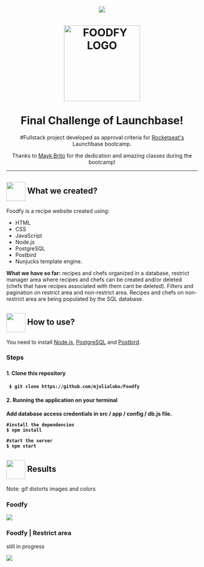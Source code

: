 
<h1 align="center">
<img src="https://github.com/mjulialobo/Foodfy/blob/master/public/assets/logo.png"/>
  <br>
  <br>
  <img src="https://github.com/luskafaria/foodfy/blob/master/public/assets/chef.png" alt="FOODFY LOGO" width="200">

<br>  
<br>
Final Challenge of Launchbase!
</h1>

<p align="center">#Fullstack project developed as approval criteria for <a href="https://rocketseat.com.br/">Rocketseat's </a> Launchbase bootcamp. </p>
<p align="center">Thanks to  <a href='https://github.com/maykbrito/'>Mayk Brito</a> for the dedication and amazing classes during the bootcamp!</p>

<hr />

<h2> <img src= "https://img.icons8.com/plasticine/2x/rocket.png" width="50px" height="50px" align="center"/> What we created? </h2>

<p> Foodfy is a recipe website created using:
 <ul>
  <li>HTML</li>
  <li> CSS</li>
  <li>JavaScript</li>
  <li>Node.js</li>
   <li>PostgreSQL</li>
   <li>Postbird</li>
  <li>Nunjucks template engine. </li> </ul></p>

<p> <strong> What we have so far:</strong> recipes and chefs organized in a database, restrict manager area where recipes and chefs can be created and/or deleted (chefs that have recipes associated with them cant be deleted). Filters and pagination on restrict area and non-restrict area. Recipes and chefs on non-restrict area are being populated by the SQL database. </p>
<h2> <img src="https://i.dlpng.com/static/png/6577858_preview.png" width="50px" align="center"/> How to use? </h2>
<p> You need to install <a href="https://nodejs.org/en/">Node.js</a>, <a href="https://www.postgresql.org/">PostgreSQL</a> and <a href="https://www.electronjs.org/apps/postbird">Postbird</a>. </p>
   
<h3> Steps <h3>
<h4> 1. Clone this repository <h4>

```
 $ git clone https://github.com/mjulialobo/Foodfy
```

<h4> 2. Running the application on your terminal <h4>

<p> Add database access credentials in src / app / config / db.js file. </p>

```
#install the dependencies
$ npm install

#start the server
$ npm start

```
<h2><img src="https://static.thenounproject.com/png/25759-200.png"width="50px" height="50px" align="center"/> Results</h2>
<p>Note: gif distorts images and colors</p>
<h3> Foodfy </h3>
<img src="https://user-images.githubusercontent.com/65983895/87258950-124a3d00-c47e-11ea-92b2-d0f4955418b4.gif"/>
<h3> Foodfy | Restrict area </h3>
<p> still in progress </p>
<img src="https://user-images.githubusercontent.com/65983895/87258952-18d8b480-c47e-11ea-85aa-eb164514b446.gif"/>
  


